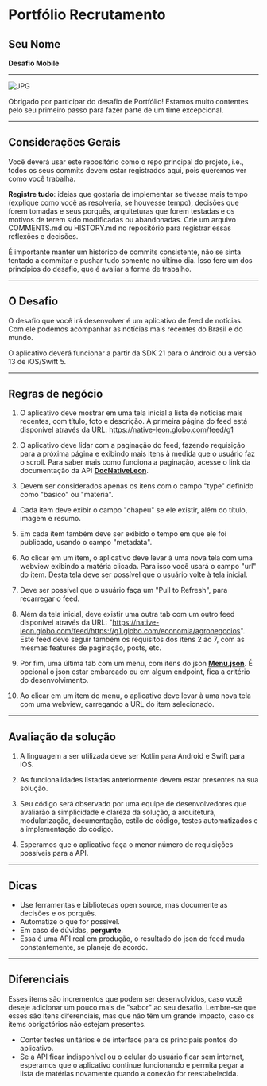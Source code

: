 # Portfólio Recrutamento

## Seu Nome
**Desafio Mobile**

---
![JPG](https://github.com/globoi/portfolio-desafio/assets/7443856/3414d888-70cb-49c6-a299-7a727d91740b)

Obrigado por participar do desafio de Portfólio! Estamos muito contentes pelo seu primeiro passo para fazer parte de um time excepcional.

-------------------------------------------------------------------------------
## Considerações Gerais
Você deverá usar este repositório como o repo principal do projeto, i.e., todos os seus commits devem estar registrados aqui, pois queremos ver como você trabalha.

**Registre tudo**: ideias que gostaria de implementar se tivesse mais tempo (explique como você as resolveria, se houvesse tempo), decisões que forem tomadas e seus porquês, arquiteturas que forem testadas e os motivos de terem sido modificadas ou abandonadas. Crie um arquivo COMMENTS.md ou HISTORY.md no repositório para registrar essas reflexões e decisões.

É importante manter um histórico de commits consistente, não se sinta tentado a commitar e pushar tudo somente no último dia. Isso fere um dos princípios do desafio, que é avaliar a forma de trabalho.

-------------------------------------------------------------------------------
## O Desafio

O desafio que você irá desenvolver é um aplicativo de feed de notícias. Com ele podemos acompanhar as notícias mais recentes do Brasil e do mundo.

O aplicativo deverá funcionar a partir da SDK 21 para o Android ou a versão 13 de iOS/Swift 5.

-------------------------------------------------------------------------------
## Regras de negócio
1. O aplicativo deve mostrar em uma tela inicial a lista de notícias mais recentes, com título, foto e descrição. A primeira página do feed está disponível através da URL: https://native-leon.globo.com/feed/g1

2. O aplicativo deve lidar com a paginação do feed, fazendo requisição para a próxima página e exibindo mais itens à medida que o usuário faz o scroll. Para saber mais como funciona a paginação, acesse o link da documentação da API  **[DocNativeLeon](DocNativeLeon.md)**.

3. Devem ser considerados apenas os itens com o campo "type" definido como "basico" ou "materia".

4. Cada item deve exibir o campo "chapeu" se ele existir, além do título, imagem e resumo.

5. Em cada item também deve ser exibido o tempo em que ele foi publicado, usando o campo "metadata".

6. Ao clicar em um item, o aplicativo deve levar à uma nova tela com uma webview exibindo a matéria clicada. Para isso você usará o campo "url" do item. Desta tela deve ser possível que o usuário volte à tela inicial.

7. Deve ser possível que o usuário faça um "Pull to Refresh", para recarregar o feed.

8. Além da tela inicial, deve existir uma outra tab com um outro feed disponível através da URL: "https://native-leon.globo.com/feed/https://g1.globo.com/economia/agronegocios". Este feed deve seguir também os requisitos dos itens 2 ao 7, com as mesmas features de paginação, posts, etc.

9. Por fim, uma última tab com um menu, com itens do json **[Menu.json](menu.json)**. É opcional o json estar embarcado ou em algum endpoint, fica a critério do desenvolvimento.

10. Ao clicar em um item do menu, o aplicativo deve levar à uma nova tela com uma webview, carregando a URL do item selecionado.


------------------------------------------------------------------------------
## Avaliação da solução

1. A linguagem a ser utilizada deve ser Kotlin para Android e Swift para iOS.

2. As funcionalidades listadas anteriormente devem estar presentes na sua solução.

3. Seu código será observado por uma equipe de desenvolvedores que avaliarão a simplicidade e clareza da solução, a arquitetura, modularização, documentação, estilo de código, testes automatizados e a implementação do código.

4. Esperamos que o aplicativo faça o menor número de requisições possíveis para a API.

-------------------------------------------------------------------------------
## Dicas
* Use ferramentas e bibliotecas open source, mas documente as decisões e os porquês.
* Automatize o que for possível.
* Em caso de dúvidas, **pergunte**.
* Essa é uma API real em produção, o resultado do json do feed muda constantemente, se planeje de acordo.

-------------------------------------------------------------------------------
## Diferenciais
Esses items são incrementos que podem ser desenvolvidos, caso você deseje adicionar um pouco mais de "sabor" ao seu desafio. Lembre-se que esses são itens diferenciais, mas que não têm um grande impacto, caso os items obrigatórios não estejam presentes.
* Conter testes unitários e de interface para os principais pontos do aplicativo.
* Se a API ficar indisponível ou o celular do usuário ficar sem internet, esperamos que o aplicativo continue funcionando e permita pegar a lista de matérias novamente quando a conexão for reestabelecida.
